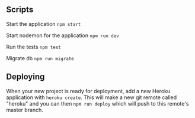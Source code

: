 ## Scripts

Start the application `npm start`

Start nodemon for the application `npm run dev`

Run the tests `npm test`

Migrate db `npm run migrate`

## Deploying

When your new project is ready for deployment, add a new Heroku application with `heroku create`. This will make a new git remote called "heroku" and you can then `npm run deploy` which will push to this remote's master branch.

